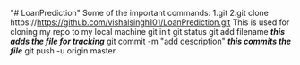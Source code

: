"# LoanPrediction"
Some of the important commands:
1.git
2.git clone https://https://github.com/vishalsingh101/LoanPrediction.git
This is used for cloning my repo to my local machine
git init
git status
git add filename ***this adds the file for tracking***
git commit -m "add description" ***this commits the file***
git push -u origin master

